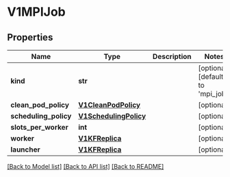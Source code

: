 # V1MPIJob


## Properties
Name | Type | Description | Notes
------------ | ------------- | ------------- | -------------
**kind** | **str** |  | [optional] [default to 'mpi_job']
**clean_pod_policy** | [**V1CleanPodPolicy**](V1CleanPodPolicy.md) |  | [optional] 
**scheduling_policy** | [**V1SchedulingPolicy**](V1SchedulingPolicy.md) |  | [optional] 
**slots_per_worker** | **int** |  | [optional] 
**worker** | [**V1KFReplica**](V1KFReplica.md) |  | [optional] 
**launcher** | [**V1KFReplica**](V1KFReplica.md) |  | [optional] 

[[Back to Model list]](../README.md#documentation-for-models) [[Back to API list]](../README.md#documentation-for-api-endpoints) [[Back to README]](../README.md)


